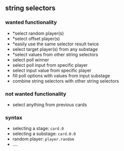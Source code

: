 ## string selectors
### wanted functionality
- *select random player(s)
- *select offset player(s)
- *easily use the same selector result twice
- select target player(s) from any substage
- *select values from other string selectors
- select poll winner
- select poll input from specific player
- select input value from specific player
- fill poll options with values from input substage
- combine string selectors with other string selectors

### not wanted functionality
- select anything from previous cards


### syntax
- selecting a stage: `card.0`
- selecting a substage: `card.0.0`
- random player: `player.random`
- ....
